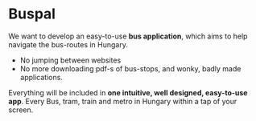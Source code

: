 # Buspal

We want to develop an easy-to-use **bus application**, which aims to help navigate the bus-routes in Hungary. 
- No jumping between websites
- No more downloading pdf-s of bus-stops, and wonky, badly made applications.

Everything will be included in **one intuitive, well designed, easy-to-use app**. Every Bus, tram, train and metro in Hungary within a tap of your screen.
